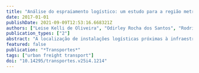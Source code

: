 ```yaml
---
title: "Análise do espraiamento logístico: um estudo para a região metropolitana de Belo Horizonte"
date: 2017-01-01
publishDate: 2021-09-09T12:53:16.668321Z
authors: ["Leise Kelli de Oliveira", "Odirley Rocha dos Santos", "Rodrigo Affonso de Albuquerque Nóbrega", "Laetitia Dablanc", "Renata Lúcia Magalhães de Oliveira"]
publication_types: ["2"]
abstract: "A localização de instalações logísticas próximas à infraestrutura de transportes e ao destino das mercadorias é importante para a distribuição urbana de mercadorias e po­tencializa sustentabilidade econômica e ambiental em uma região. Neste artigo é ana­lisado o espraiamento logístico na Região Metropolitana de Belo Horizonte e Colar Me­tropolitano entre os anos 1995-2015, utilizando dados secundários. Técnicas de análise espacial foram utilizadas para determinar o centro médio da localização dos equipa­mentos logísticos e a respectiva dispersão espacial. Os resultados indicaram um esprai­amento logístico de 1,2 km (1995: 17,8 km para 2015: 19 km, no sentido noroeste da área de estudo). A mudança de eixo de dispersão da localização das instalações logís­ticas é consistente com as políticas de desenvolvimento metropolitanas. Foram ainda discutidas as mudanças em relação à tipologia dos armazéns e as possibilidades utili­zação dos resultados para a definição de políticas públicas de uso e ocupação do solo e mobilidade urbana."
featured: false
publication: "*Transportes*"
tags: ["urban freight transport"]
doi: "10.14295/transportes.v25i4.1214"
---
```


